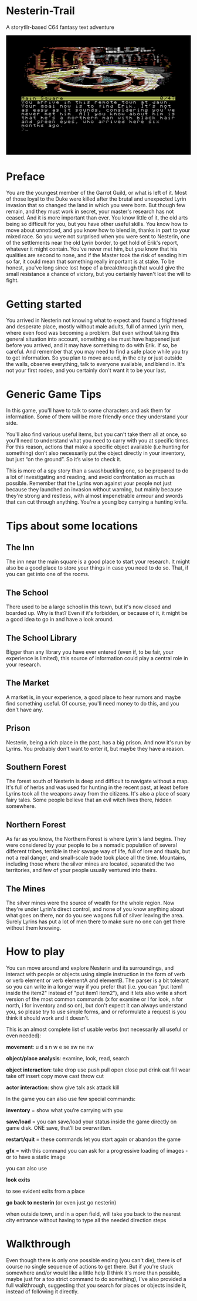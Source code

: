 # Nesterin-Trail
A storytllr-based C64 fantasy text adventure

![alt text](extra/home.png)

# Preface

You are the youngest member of the Garrot Guild, or what is left of it. Most of those loyal to the Duke were killed after the brutal and unexpected Lyrin invasion that so changed the land in which you were born.
But though few remain, and they must work in secret, your master's research has not ceased. And it is more important than ever.
You know little of it, the old arts being so difficult for you, but you have other useful skills. You know how to move about unnoticed, and you know how to blend in, thanks in part to your mixed race.
So you were not surprised when you were sent to Nesterin, one of the settlements near the old Lyrin border, to get hold of Erik's report, whatever it might contain. 
You've never met him, but you know that his qualities are second to none, and if the Master took the risk of sending him so far, it could mean that something really important is at stake.
To be honest, you've long since lost hope of a breakthrough that would give the small resistance a chance of victory, but you certainly haven't lost the will to fight.

# Getting started

You arrived in Nesterin not knowing what to expect and found a frightened and desperate place, mostly without male adults, full of armed Lyrin men, where even food was becoming a problem. But even without taking this general situation into account, something else must have happened just before you arrived, and it may have something to do with Erik.
If so, be careful. And remember that you may need to find a safe place while you try to get information.
So you plan to move around, in the city or just outside the walls, observe everything, talk to everyone available, and blend in. It's not your first rodeo, and you certainly don't want it to be your last.

# Generic Game Tips

In this game, you'll have to talk to some characters and ask them for information. Some of them will be more friendly once they understand your side.

You'll also find various useful items, but you can't take them all at once, so you'll need to understand what you need to carry with you at specific times.
For this reason, actions that make a specific object available (i.e hunting for something) don’t also necessarily put the object directly in your inventory, but just “on the ground”. So it’s wise to check it.

This is more of a spy story than a swashbuckling one, so be prepared to do a lot of investigating and reading, and avoid confrontation as much as possible. Remember that the Lyrins won against your people not just because they launched an invasion without warning, but mainly because they're strong and restless, with almost impenetrable armour and swords that can cut through anything. You're a young boy carrying a hunting knife.

# Tips about some locations

## The Inn

The inn near the main square is a good place to start your research. It might also be a good place to store your things in case you need to do so. That, if you can get into one of the rooms.

## The School

There used to be a large school in this town, but it's now closed and boarded up. Why is that? Even if it's forbidden, or because of it, it might be a good idea to go in and have a look around.

## The School Library

Bigger than any library you have ever entered (even if, to be fair, your experience is limited), this source of information could play a central role in your research.

## The Market

A market is, in your experience, a good place to hear rumors and maybe find something useful. Of course, you'll need money to do this, and you don't have any.

## Prison

Nesterin, being a rich place in the past, has a big prison. And now it's run by Lyrins. You probably don't want to enter it, but maybe they have a reason.

## Southern Forest

The forest south of Nesterin is deep and difficult to navigate without a map. It's full of herbs and was used for hunting in the recent past, at least before Lyrins took all the weapons away from the citizens. It's also a place of scary fairy tales. Some people believe that an evil witch lives there, hidden somewhere.

## Northern Forest

As far as you know, the Northern Forest is where Lyrin's land begins. They were considered by your people to be a nomadic population of several different tribes, terrible in their savage way of life, full of lore and rituals, but not a real danger, and small-scale trade took place all the time. Mountains, including those where the silver mines are located, separated the two territories, and few of your people usually ventured into theirs.   

## The Mines

The silver mines were the source of wealth for the whole region. Now they're under Lyrin's direct control, and none of you know anything about what goes on there, nor do you see wagons full of silver leaving the area. Surely Lyrins has put a lot of men there to make sure no one can get there without them knowing.

# How to play

You can move around and explore Nesterin and its surroundings, and interact with people or objects using simple instruction in the form of verb or verb element or verb elementA and elementB.
The parser is a bit tolerant so you can write in a longer way if you prefer that (i.e. you can "put item1 inside the item2" instead of "put item1 item2"), and it lets also write a short version of the most common commands (x for examine or l for look, n for north, i for inventory and so on), but don't expect it can always understand you, so please try to use simple forms, and or reformulate a request is you think it should work and it doesn't.

This is an almost complete list of usable verbs (not necessarily all useful or even needed): 

**movement**: u d s n w e se sw ne nw

**object/place analysis**: examine, look, read, search

**object interaction**: take drop use push pull open close put drink eat fill wear take off insert copy move cast throw cut

**actor interaction**: show give talk ask attack kill

In the game you can also use few special commands:

**inventory** = show what you’re carrying with you

**save/load** = you can save/load your status inside the game directly on game disk. ONE save, that’ll be overwritten.

**restart/quit** = these commands let you start again or abandon the game

**gfx** = with this command you can ask for a progressive loading of images - or to have a static image

you can also use 

**look exits**

to see evident exits from a place

**go back to nesterin** (or even just go nesterin)

when outside town, and in a open field, will take you back to the nearest city entrance without having to type all the needed direction steps

# Walkthrough

Even though there is only one possible ending (you can't die), there is of course no single sequence of actions to get there. But if you're stuck somewhere and/or would like a little help (I think it's more than possible, maybe just for a too strict command to do something), I've also provided a full walkthrough, suggesting that you search for places or objects inside it, instead of following it directly.


